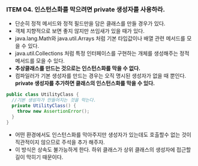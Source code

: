 ### ITEM 04. 인스턴스화를 막으려면 private 생성자를 사용하라.

- 단순히 정적 메서드와 정적 필드만을 담은 클래스를 만들 경우가 있다. 
- 객체 지향적으로 보면 좋지 않지만 쓰임새가 있을 때가 있다. 
- java.lang.Math와 java.util.Arrays 처럼 기본 타입값이나 배열 관련 메서드를 모을 수 있다. 
- java.util.Collections 처럼 특정 인터페이스를 구현하는 개체를 생성해주는 정적 메서드를 모을 수 있다.
- __추상클래스를 만드는 것으로는 인스턴스화를 막을 수 없다.__
- 컴파일러가 기본 생성자를 만드는 경우는 오직 명시된 생성자가 없을 때 뿐인다. __private 생성자를 추가하면 클래스의 인스턴스화를 
막을 수 있다.__
  
```java
public class UtilityClass {
  //기본 생성자가 만들어지는 것을 막는다.
  private UtilityClass() {
    throw new AssertionError();
  } 
}
```
  
- 어떤 환경에서도 인스턴스화를 막아주지만 생성자가 있는데도 호출할수 없는 것이 직관적이지 않으므로 주석을 추가 해주자.
- 이 방식은 상속도 불가능하게 한다. 하위 클래스가 상위 클래스의 생성자에 접근할 길이 막히기 때문이다. 
